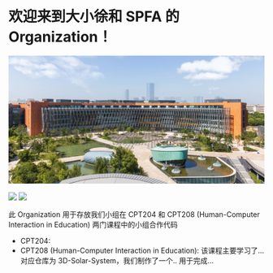 # 欢迎来到大小徐和 SPFA 的 Organization！

![xjtlu](profile/xjtlu.jpg)

<span> <img src="https://img.shields.io/badge/XJTLU-185da9" /> <img src="https://img.shields.io/badge/Unity-020202?logo=html5" /> </span>

此 Organization 用于存放我们小组在 CPT204 和 CPT208 (Human-Computer Interaction in Education) 两门课程中的小组合作代码

- CPT204: 
- CPT208 (Human-Computer Interaction in Education): 该课程主要学习了... 对应仓库为 3D-Solar-System，我们制作了一个.. 用于完成...
